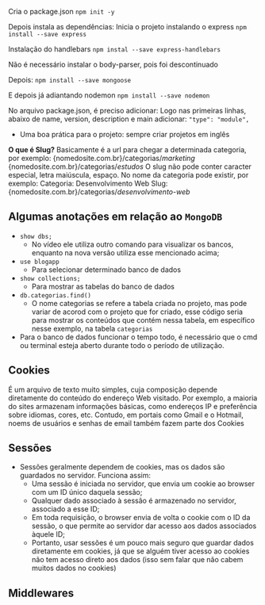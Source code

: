 Cria o package.json
``npm init -y``

Depois instala as dependências:
Inicia o projeto instalando o express
``npm install --save express``

Instalação do handlebars
``npm instal --save express-handlebars``

Não é necessário instalar o body-parser, pois foi descontinuado

Depois:
``npm install --save mongoose``

E depois já adiantando nodemon
``npm install --save nodemon``

No arquivo package.json, é preciso adicionar:
Logo nas primeiras linhas, abaixo de name, version, description e main
adicionar:
``"type": "module",``


 - Uma boa prática para o projeto: sempre criar projetos em inglês

**O que é Slug?** Basicamente é a url para chegar a determinada categoria, por exemplo:
{nomedosite.com.br}/categorias/*marketing*
{nomedosite.com.br}/categorias/*estudos*
O slug não pode conter caracter especial, letra maiúscula, espaço. No nome da categoria pode existir, por exemplo:
Categoria: Desenvolvimento Web
Slug: {nomedosite.com.br}/categorias/*desenvolvimento-web*


## Algumas anotações em relação ao ``MongoDB``
- ``show dbs;``
  - No vídeo ele utiliza outro comando para visualizar os bancos, enquanto na nova versão utiliza esse mencionado acima;
- ``use blogapp``
  - Para selecionar determinado banco de dados
- ``show collections;``
  - Para mostrar as tabelas do banco de dados
- ``db.categorias.find()``
  - O nome categorias se refere a tabela criada no projeto, mas pode variar de acorod com o projeto que for criado, esse código seria para mostrar os conteúdos que contém nessa tabela, em específico nesse exemplo, na tabela ``categorias``
- Para o banco de dados funcionar o tempo todo, é necessário que o cmd ou terminal esteja aberto durante todo o período de utilização.

## Cookies
É um arquivo de texto muito simples, cuja composição depende diretamente do conteúdo do endereço Web visitado. Por exemplo, a maioria do sites armazenam informações básicas, como endereços IP e preferência sobre idiomas, cores, etc. Contudo, em portais como Gmail e o Hotmail, noems de usuários e senhas de email também fazem parte dos Cookies

## Sessões 
- Sessões geralmente dependem de cookies, mas os dados são guardados no servidor. Funciona assim:
  - Uma sessão é iniciada no servidor, que envia um cookie ao browser com um ID único daquela sessão;
  - Qualquer dado associado à sessão é armazenado no servidor, associado a esse ID;
  - Em toda requisição, o browser envia de volta o cookie com o ID da sessão, o que permite ao servidor dar acesso aos dados associados àquele ID;
  - Portanto, usar sessões é um pouco mais seguro que guardar dados diretamente em cookies, já que se alguém tiver acesso ao cookies não tem acesso direto aos dados (isso sem falar que não cabem muitos dados no cookies)

## Middlewares
